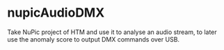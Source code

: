 # nupicAudioDMX
Take NuPic project of HTM and use it to analyse an audio stream, to later use the anomaly score to output DMX commands over USB.
